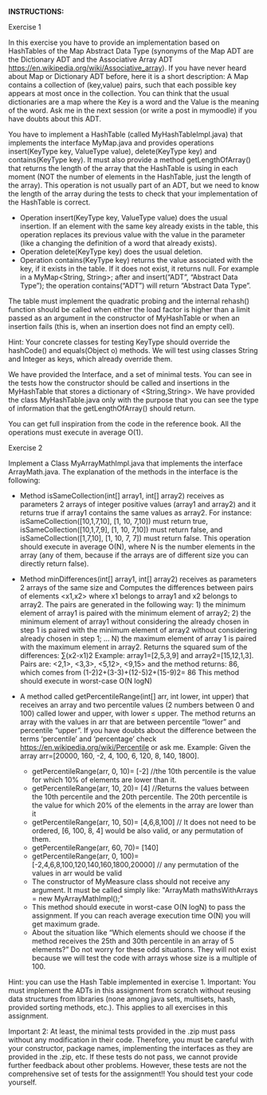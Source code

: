 **INSTRUCTIONS:**

Exercise 1

In this exercise you have to provide an implementation based on HashTables of the Map Abstract Data Type (synonyms of the Map ADT are the Dictionary ADT and the Associative Array ADT https://en.wikipedia.org/wiki/Associative_array). If you have never heard about Map or Dictionary ADT before, here it is a short description: A Map contains a collection of (key,value) pairs, such that each possible key appears at most once in the collection. You can think that the usual dictionaries are a map where the Key is a word and the Value is the meaning of the word. Ask me in the next session (or write a post in mymoodle) if you have doubts about this ADT.

You have to implement a HashTable (called MyHashTableImpl.java) that implements the interface MyMap.java and provides operations insert(KeyType key, ValueType value), delete(KeyType key) and contains(KeyType key). It must also provide a method getLengthOfArray() that returns the length of the array that the HashTable is using in each moment (NOT the number of elements in the HashTable, just the length of the array). This operation is not usually part of an ADT, but we need to know the length of the array during the tests to check that your implementation of the HashTable is correct. 

- Operation insert(KeyType key, ValueType value) does the usual insertion. If an element with the same key already exists in the table, this operation replaces its previous value with the value in the parameter (like a changing the definition of a word that already exists).
- Operation delete(KeyType key) does the usual deletion. 
- Operation contains(KeyType key) returns the value associated with the key, if it exists in the table. If it does not exist, it returns null. For example in a MyMap<String, String>; after and insert(“ADT”, “Abstract Data Type”); the operation contains(“ADT”) will return “Abstract Data Type”.

The table must implement the quadratic probing and the internal rehash() function should be called when either the load factor is higher than a limit passed as an argument in the constructor of MyHashTable or when an insertion fails (this is, when an insertion does not find an empty cell).

Hint: Your concrete classes for testing KeyType should override the hashCode() and equals(Object o) methods. We will test using classes String and Integer as keys, which already override them. 

We have provided the Interface, and a set of minimal tests. You can see in the tests how the constructor should be called and insertions in the MyHashTable that stores a dictionary of <String,String>. We have provided the class MyHashTable.java only with the purpose that you can see the type of information that the getLengthOfArray() should return. 

You can get full inspiration from the code in the reference book. All the operations must execute in average O(1). 


Exercise 2

Implement a Class MyArrayMathImpl.java that implements the interface ArrayMath.java.  The explanation of the methods in the interface is the following:

- Method isSameCollection(int[] array1, int[] array2) receives as parameters 2 arrays of integer positive values (array1 and array2) and it returns true if array1 contains the same values as array2. For instance: isSameCollection([10,1,7,10], [1, 10, 7,10]) must return true, isSameCollection([10,1,7,9], [1, 10, 7,10]) must return false, and isSameCollection([1,7,10], [1, 10, 7, 7]) must return false. This operation should execute in average O(N), where N is the number elements in the array (any of them, because if the arrays are of different size you can directly return false). 


- Method minDifferences(int[] array1, int[] array2) receives as parameters 2 arrays of the same size and 
Computes the differences between pairs of elements <x1,x2> where x1 belongs to array1 and x2 belongs to array2. The pairs are generated in the following way: 1) the minimum element of array1 is paired with the minimum element of array2; 2) the minimum element of array1 without considering the already chosen in step 1 is paired with the minimum element of array2 without considering already chosen in step 1; ... N) the maximum element of array 1 is paired with the maximum element in array2. 
Returns the squared sum of the differences: ∑(x2-x1)2
Example: array1=[2,5,3,9] and array2=[15,12,1,3]. 
Pairs are: <2,1>, <3,3>, <5,12>, <9,15> and the method returns: 86, which comes from (1-2)2+(3-3)+(12-5)2+(15-9)2= 86
This method should execute in worst-case O(N logN)


- A method called getPercentileRange(int[] arr, int lower, int upper) that receives an array and two percentile values (2 numbers between 0 and 100) called lower and upper, with lower ≤ upper. The method returns an array with the values in arr that are between percentile “lower” and percentile “upper”. If you have doubts about the difference between the terms ‘percentile’ and ‘percentage’ check https://en.wikipedia.org/wiki/Percentile or ask me. 
Example: Given the array arr=[20000, 160, -2, 4, 100, 6, 120, 8, 140, 1800].
  - getPercentileRange(arr, 0, 10)= [-2] //the 10th percentile is the value for which 10% of elements are lower than it. 
  - getPercentileRange(arr, 10, 20)= [4] //Returns the values between the 10th percentile and the 20th percentile. The 20th percentile is the value for which 20% of the elements in the array are lower than it
  - getPercentileRange(arr, 10, 50)= [4,6,8,100] // It does not need to be ordered, [6, 100, 8, 4] would be also valid, or any permutation of them. 
  - getPercentileRange(arr, 60, 70)= [140] 
  - getPercentileRange(arr, 0, 100)= [-2,4,6,8,100,120,140,160,1800,20000] // any permutation of the values in arr would be valid
  - The constructor of MyMeasure class should not receive any argument. It must be called simply like: "ArrayMath mathsWithArrays = new MyArrayMathImpl();" 
  - This method should execute in worst-case O(N logN) to pass the assignment. If you can reach average execution time O(N) you will get maximum grade. 
  - About the situation like “Which elements should we choose if the method receives the 25th and 30th percentile in an array of 5 elements?” Do not worry for these odd situations. They will not exist because we will test the code with arrays whose size is a multiple of 100.

Hint: you can use the Hash Table implemented in exercise 1.
Important: You must implement the ADTs in this assignment from scratch without reusing data structures from libraries (none among java sets, multisets, hash, provided sorting methods, etc.). This applies to all exercises in this assignment.

Important 2: At least, the minimal tests provided in the .zip must pass without any modification in their code. Therefore, you must be careful with your constructor, package names, implementing the interfaces as they are provided in the .zip, etc. If these tests do not pass, we cannot provide further feedback about other problems. However, these tests are not the comprehensive set of tests for the assignment!! You should test your code yourself. 
